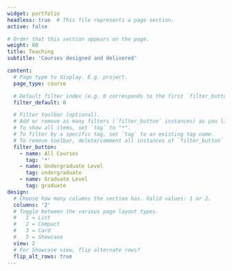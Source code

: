 ```yaml
---
widget: portfolio
headless: true  # This file represents a page section.
active: false

# Order that this section appears on the page.
weight: 80
title: Teaching
subtitle: 'Courses designed and delivered'

content:
  # Page type to display. E.g. project.
  page_type: course

  # Default filter index (e.g. 0 corresponds to the first `filter_button` instance below)
  filter_default: 0

  # Filter toolbar (optional).
  # Add or remove as many filters (`filter_button` instances) as you like.
  # To show all items, set `tag` to "*".
  # To filter by a specific tag, set `tag` to an existing tag name.
  # To remove toolbar, delete/comment all instances of `filter_button` below.
  filter_button:
    - name: All Courses
      tag: '*'
    - name: Undergraduate Level
      tag: undergraduate
    - name: Graduate Level
      tag: graduate
design:
  # Choose how many columns the section has. Valid values: 1 or 2.
  columns: '2'
  # Toggle between the various page layout types.
  #   1 = List
  #   2 = Compact
  #   3 = Card
  #   5 = Showcase
  view: 2
  # For Showcase view, flip alternate rows?
  flip_alt_rows: true
---
```


